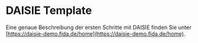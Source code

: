 # DAISIE Template

Eine genaue Beschreibung der ersten Schritte mit DAISIE finden Sie unter [https://daisie-demo.fida.de/home](https://daisie-demo.fida.de/home).